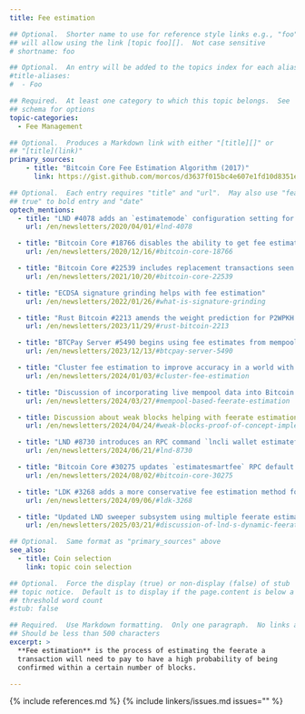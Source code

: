 ```yaml
---
title: Fee estimation

## Optional.  Shorter name to use for reference style links e.g., "foo"
## will allow using the link [topic foo][].  Not case sensitive
# shortname: foo

## Optional.  An entry will be added to the topics index for each alias
#title-aliases:
#  - Foo

## Required.  At least one category to which this topic belongs.  See
## schema for options
topic-categories:
  - Fee Management

## Optional.  Produces a Markdown link with either "[title][]" or
## "[title](link)"
primary_sources:
    - title: "Bitcoin Core Fee Estimation Algorithm (2017)"
      link: https://gist.github.com/morcos/d3637f015bc4e607e1fd10d8351e9f41

## Optional.  Each entry requires "title" and "url".  May also use "feature:
## true" to bold entry and "date"
optech_mentions:
  - title: "LND #4078 adds an `estimatemode` configuration setting for configuring its fee estimation"
    url: /en/newsletters/2020/04/01/#lnd-4078

  - title: "Bitcoin Core #18766 disables the ability to get fee estimates when using blocks-only mode"
    url: /en/newsletters/2020/12/16/#bitcoin-core-18766

  - title: "Bitcoin Core #22539 includes replacement transactions seen by the local node in fee estimates"
    url: /en/newsletters/2021/10/20/#bitcoin-core-22539

  - title: "ECDSA signature grinding helps with fee estimation"
    url: /en/newsletters/2022/01/26/#what-is-signature-grinding

  - title: "Rust Bitcoin #2213 amends the weight prediction for P2WPKH inputs during fee estimation"
    url: /en/newsletters/2023/11/29/#rust-bitcoin-2213

  - title: "BTCPay Server #5490 begins using fee estimates from mempool.space"
    url: /en/newsletters/2023/12/13/#btcpay-server-5490

  - title: "Cluster fee estimation to improve accuracy in a world with CPFP fee bumping"
    url: /en/newsletters/2024/01/03/#cluster-fee-estimation

  - title: "Discussion of incorporating live mempool data into Bitcoin Core's feerate estimation"
    url: /en/newsletters/2024/03/27/#mempool-based-feerate-estimation

  - title: Discussion about weak blocks helping with feerate estimation
    url: /en/newsletters/2024/04/24/#weak-blocks-proof-of-concept-implementation

  - title: "LND #8730 introduces an RPC command `lncli wallet estimatefee`"
    url: /en/newsletters/2024/06/21/#lnd-8730

  - title: "Bitcoin Core #30275 updates `estimatesmartfee` RPC default from conservative to economical"
    url: /en/newsletters/2024/08/02/#bitcoin-core-30275

  - title: "LDK #3268 adds a more conservative fee estimation method for dust calculations"
    url: /en/newsletters/2024/09/06/#ldk-3268

  - title: "Updated LND sweeper subsystem using multiple feerate estimation methods"
    url: /en/newsletters/2025/03/21/#discussion-of-lnd-s-dynamic-feerate-adjustment-system

## Optional.  Same format as "primary_sources" above
see_also:
  - title: Coin selection
    link: topic coin selection

## Optional.  Force the display (true) or non-display (false) of stub
## topic notice.  Default is to display if the page.content is below a
## threshold word count
#stub: false

## Required.  Use Markdown formatting.  Only one paragraph.  No links allowed.
## Should be less than 500 characters
excerpt: >
  **Fee estimation** is the process of estimating the feerate a
  transaction will need to pay to have a high probability of being
  confirmed within a certain number of blocks.

---
```


{% include references.md %}
{% include linkers/issues.md issues="" %}
